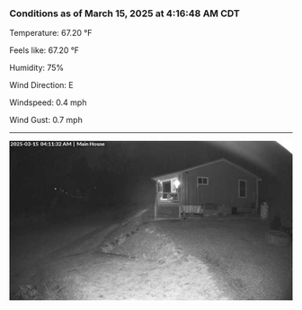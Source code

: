 ### Conditions as of March 15, 2025 at 4:16:48 AM CDT 

Temperature: 67.20 &deg;F

Feels like: 67.20 &deg;F

Humidity: 75%

Wind Direction: E

Windspeed: 0.4 mph

Wind Gust: 0.7 mph

---

<img src="./images/latest.jpeg"/>

